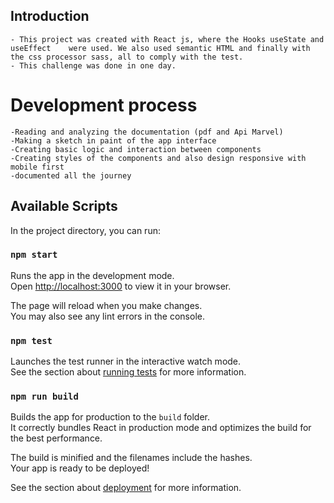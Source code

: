 ## Introduction
```
- This project was created with React js, where the Hooks useState and useEffect    were used. We also used semantic HTML and finally with the css processor sass, all to comply with the test.
- This challenge was done in one day.
```
# Development process
```
-Reading and analyzing the documentation (pdf and Api Marvel)
-Making a sketch in paint of the app interface
-Creating basic logic and interaction between components
-Creating styles of the components and also design responsive with mobile first
-documented all the journey
```

## Available Scripts

In the project directory, you can run:

### `npm start`

Runs the app in the development mode.\
Open [http://localhost:3000](http://localhost:3000) to view it in your browser.

The page will reload when you make changes.\
You may also see any lint errors in the console.

### `npm test`

Launches the test runner in the interactive watch mode.\
See the section about [running tests](https://facebook.github.io/create-react-app/docs/running-tests) for more information.

### `npm run build`

Builds the app for production to the `build` folder.\
It correctly bundles React in production mode and optimizes the build for the best performance.

The build is minified and the filenames include the hashes.\
Your app is ready to be deployed!

See the section about [deployment](https://facebook.github.io/create-react-app/docs/deployment) for more information.

